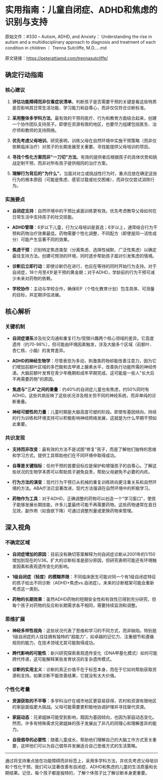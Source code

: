 # 实用指南：儿童自闭症、ADHD和焦虑的识别与支持

原始文件：#330 – Autism, ADHD, and Anxiety： Understanding the rise in autism and a multidisciplinary approach to diagnosis and treatment of each condition in children ｜ Trenna Sutcliffe, M.D.….md

原文链接：https://peterattiamd.com/trennasutcliffe/

<YouTube videoId="Az1oycmlpec" />

## 确定行动指南

### 核心建议

1. **评估功能障碍而非仅看症状清单**。判断孩子是否需要干预的关键是看这些特质是否影响其日常生活功能、学习能力和自尊心，而非仅仅符合诊断标准。

2. **采用整体多学科方法**。最有效的干预将医疗、行为和教育方面结合起来，创建一个协作团队支持孩子。即使在资源有限的地区，也要尽力组建包括医生、治疗师和教师的支持网络。

3. **优先考虑父母培训**。研究表明，训练父母在自然环境中实施干预策略（而非仅依赖临床治疗）对孩子的长期发展至关重要。寻找能提供父母培训的项目。

4. **寻找个性化方案而非"一刀切"方法**。有效的提供者应根据孩子的具体优势和挑战定制干预，而非对所有孩子提供相同的治疗方案。

5. **理解行为背后的"为什么"**。当面对对立或挑战性行为时，重点应放在确定这些行为的根本原因（可能是焦虑、感官过载或社交困难），而非仅仅尝试消除行为。

### 实施要点

- **自闭症支持**：自然环境中的干预比桌面训练更有效。优先考虑教导父母如何在日常生活中支持孩子的社交技能。

- **ADHD管理**：6岁以下儿童，行为父母培训是首选；6岁以上，通常结合行为干预和药物治疗效果最佳。药物需要个性化调整，不同配方（即使是同一活性成分）可能产生显著不同的效果。

- **焦虑干预**：识别特定焦虑类型（分离焦虑、选择性缄默、广泛性焦虑）以确定最佳支持方法。创建可预测的环境，同时逐步帮助孩子面对引发焦虑的情境。

- **诊断后立即行动**：即使诊断仍在进行，也应在等待的同时开始行为支持。对于自闭症，18个月至4岁是干预的黄金期；对于ADHD，学龄前的行为干预可减少未来对药物的依赖。

- **学校协作**：主动与学校合作，确保IEP（个性化教育计划）包含具体、可测量的目标，并定期评估进展。

## 核心解析

### 关键机制

- **自闭症谱系**涉及社交沟通和重复行为/受限兴趣两个核心领域的差异。它高度遗传（约70-98%），但可能由环境因素触发，涉及大脑多个区域（前额叶、杏仁核、小脑）的发育差异。

- **ADHD的神经生物学**：尽管表现为多动，刺激类药物却能改善注意力，因为它们增加前额叶区域的多巴胺和去甲肾上腺素水平，改善执行功能所需的神经传递。大脑前额叶发育在青少年晚期和成年早期完成，这可能是一些人"长大后不再需要药物"的原因。

- **焦虑与"三A"之间的重叠**：约40%的自闭症儿童也有焦虑，约50%同时有ADHD。这些共病反映了这些状况涉及相关但不同的神经系统，而非单纯的诊断重叠。

- **神经可塑性的力量**：儿童时期是大脑高度可塑的阶段。即使有基因倾向，持续的行为训练和环境支持可以积极影响神经网络发展，这就是为什么早期干预如此重要。

### 共识发现

- **支持而非改变**：最有效的方法不是试图"修复"孩子，而是了解他们独特的思维和学习方式，提供工具帮助他们在不同环境中取得成功。

- **自尊是关键指标**：任何干预的首要目标应是保护和增强孩子的自尊心。了解这些状况的生物学本质可以帮助孩子避免自责，帮助父母避免不必要的内疚。

- **行为方法的演变**：现代行为干预已从机械的重复训练转向更注重关系和自然环境的方法。ABA疗法已显著改进，现代方法强调在自然环境中的积极学习。

- **药物作为工具**：对于ADHD，正确调整的药物可以创造一个"学习窗口"，使孩子能够发展长期技能，许多儿童最终可能不再需要药物。这些药物通常在首日见效，副作用（如食欲下降）可通过调整剂量或更换药物来管理。

## 深入视角

### 不确定区域

- **自闭症增加的原因**：目前没有确切答案解释为何自闭症诊断从2001年的1/150增加到现在的1/36。扩大的诊断标准是部分原因，但研究表明可能还有环境触发因素和表观遗传变化的影响。

- **1级自闭症（轻度）的模糊界限**：不同临床医生可能对同一个有1级自闭症特征的孩子给出不同诊断（ADHD+焦虑vs.自闭症）。未来的诊断框架可能会重新考虑这一类别。

- **药物的长期效果**：虽然ADHD药物的短期安全性和有效性已得到充分研究，但每个孩子对药物的反应和长期需求各不相同，需要持续监测和调整。

### 思维扩展

- **神经多样性视角**：这些状况代表了思维和学习的不同方式，而非缺陷。特别是1级自闭症的人往往拥有独特的"超能力"，如卓越的记忆力、注重细节和遵循规则的能力，在技术领域尤其可能取得成功。

- **跨代影响的可能性**：新兴研究探索表观遗传变化（DNA甲基化模式）如何可能跨代传递，这可能解释某些发育状况的复杂遗传模式。

- **诊断的实用主义**：诊断的真正价值不在于标签本身，而在于它如何帮助获取资源和支持。如果诊断不能改善结果，它就没有太大价值。

### 个性化考量

- **资源获取的不平等**：多学科治疗在城市地区更容易获得，农村和资源有限地区的家庭面临更大挑战。父母可能需要更积极地协调护理并寻找替代资源。

- **家庭动态**：兄弟姐妹可能受到影响，既因为基因倾向，也因为家庭动态变化。然而，许多有特殊需求兄弟姐妹的孩子发展出了非凡的同理心和理解差异的能力。

- **自我倡导的必要性**：随着儿童成长，帮助他们理解自己的大脑工作方式至关重要，这样他们可以为自己倡导并发展适合自己思维方式的生活策略。

---

通过将支持重点放在功能障碍而非标签上，采用多学科方法，并优先考虑父母培训和个性化干预，我们可以显著改善有自闭症、ADHD和焦虑的儿童的生活质量和长期结果。记住，每个孩子都是独特的，了解个体孩子比了解诊断本身更重要。